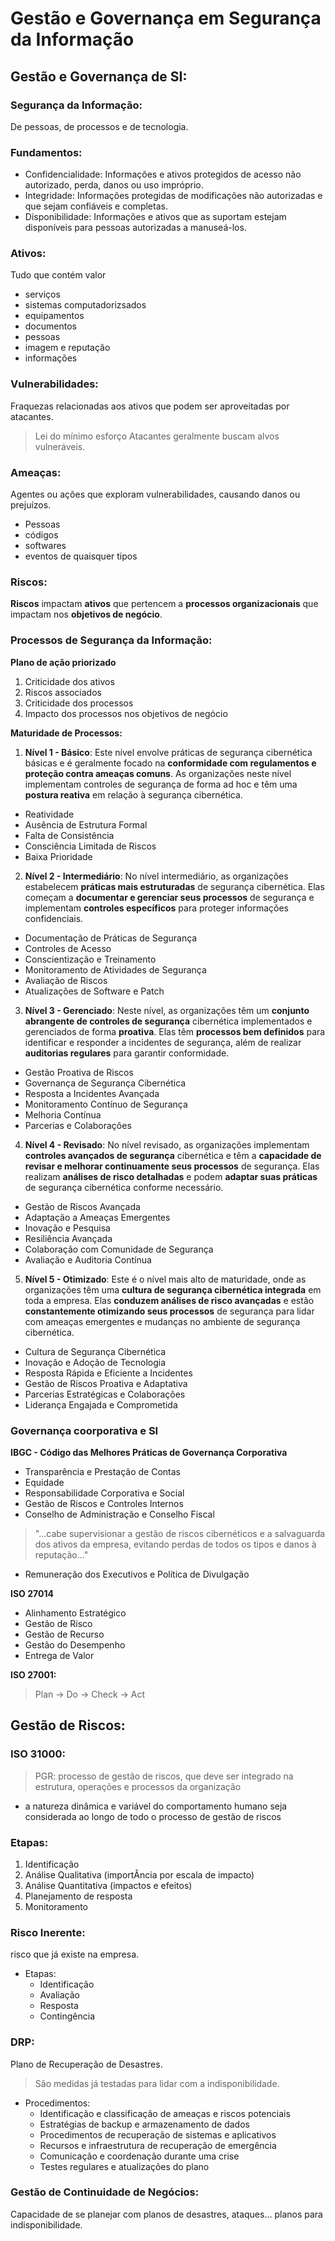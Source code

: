 # Gestão e Governança em Segurança da Informação

## Gestão e Governança de SI:

### Segurança da Informação:
De pessoas, de processos e de tecnologia.

### Fundamentos:
- Confidencialidade: Informações e ativos protegidos de acesso não autorizado, perda, danos ou uso impróprio.
- Integridade: Informações protegidas de modificações não autorizadas e que sejam confiáveis e completas.
- Disponibilidade: Informações e ativos que as suportam estejam disponíveis para pessoas autorizadas a manuseá-los.

### Ativos:
Tudo que contém valor 
- serviços
- sistemas computadorizsados
- equipamentos
- documentos
- pessoas
- imagem e reputação
- informações

### Vulnerabilidades:
Fraquezas relacionadas aos ativos que podem ser aproveitadas por atacantes.

> Lei do mínimo esforço
Atacantes geralmente buscam alvos vulneráveis.

### Ameaças:
Agentes ou ações que exploram vulnerabilidades, causando danos ou prejuízos.
- Pessoas
- códigos
- softwares
- eventos de quaisquer tipos

### Riscos:
**Riscos** impactam **ativos** que pertencem a **processos organizacionais** que impactam nos **objetivos de negócio**.</br>

### Processos de Segurança da Informação:

**Plano de ação priorizado**
1. Criticidade dos ativos
2. Riscos associados
3. Criticidade dos processos
4. Impacto dos processos nos objetivos de negócio

**Maturidade de Processos:**
1. **Nível 1 - Básico**: Este nível envolve práticas de segurança cibernética básicas e é geralmente focado na **conformidade com regulamentos e proteção contra ameaças comuns**. As organizações neste nível implementam controles de segurança de forma ad hoc e têm uma **postura reativa** em relação à segurança cibernética.
  - Reatividade
  - Ausência de Estrutura Formal
  - Falta de Consistência
  - Consciência Limitada de Riscos
  - Baixa Prioridade

2. **Nível 2 - Intermediário**: No nível intermediário, as organizações estabelecem **práticas mais estruturadas** de segurança cibernética. Elas começam a **documentar e gerenciar seus processos** de segurança e implementam **controles específicos** para proteger informações confidenciais.
  - Documentação de Práticas de Segurança
  - Controles de Acesso
  - Conscientização e Treinamento
  - Monitoramento de Atividades de Segurança
  - Avaliação de Riscos
  - Atualizações de Software e Patch

3. **Nível 3 - Gerenciado**: Neste nível, as organizações têm um **conjunto abrangente de controles de segurança** cibernética implementados e gerenciados de forma **proativa**. Elas têm **processos bem definidos** para identificar e responder a incidentes de segurança, além de realizar **auditorias regulares** para garantir conformidade.
  - Gestão Proativa de Riscos
  - Governança de Segurança Cibernética
  - Resposta a Incidentes Avançada
  - Monitoramento Contínuo de Segurança
  - Melhoria Contínua
  - Parcerias e Colaborações

4. **Nível 4 - Revisado**: No nível revisado, as organizações implementam **controles avançados de segurança** cibernética e têm a **capacidade de revisar e melhorar continuamente seus processos** de segurança. Elas realizam **análises de risco detalhadas** e podem **adaptar suas práticas** de segurança cibernética conforme necessário.
  - Gestão de Riscos Avançada
  - Adaptação a Ameaças Emergentes
  - Inovação e Pesquisa
  - Resiliência Avançada
  - Colaboração com Comunidade de Segurança
  - Avaliação e Auditoria Contínua

5. **Nível 5 - Otimizado**: Este é o nível mais alto de maturidade, onde as organizações têm uma **cultura de segurança cibernética integrada** em toda a empresa. Elas **conduzem análises de risco avançadas** e estão **constantemente otimizando seus processos** de segurança para lidar com ameaças emergentes e mudanças no ambiente de segurança cibernética.
  - Cultura de Segurança Cibernética
  - Inovação e Adoção de Tecnologia
  - Resposta Rápida e Eficiente a Incidentes
  - Gestão de Riscos Proativa e Adaptativa
  - Parcerias Estratégicas e Colaborações
  - Liderança Engajada e Comprometida

### Governança coorporativa e SI
**IBGC - Código das Melhores Práticas de Governança Corporativa**</br>
- Transparência e Prestação de Contas
- Equidade
- Responsabilidade Corporativa e Social
- Gestão de Riscos e Controles Internos
- Conselho de Administração e Conselho Fiscal
> "...cabe supervisionar a gestão de riscos cibernéticos e a salvaguarda dos ativos da empresa, evitando perdas de todos os tipos e danos à reputação..."
- Remuneração dos Executivos e Política de Divulgação

**ISO 27014**
- Alinhamento Estratégico
- Gestão de Risco
- Gestão de Recurso
- Gestão do Desempenho
- Entrega de Valor

**ISO 27001:**
> Plan -> Do -> Check -> Act

## Gestão de Riscos:

### ISO 31000:
> PGR: processo de gestão de riscos, que deve ser integrado na estrutura, operações e processos da organização
- a natureza dinâmica e variável do comportamento humano seja considerada ao longo de todo o processo de gestão de riscos

### Etapas:
1. Identificação
2. Análise Qualitativa (importÂncia por escala de impacto)
3. Análise Quantitativa (impactos e efeitos)
4. Planejamento de resposta
5. Monitoramento

### Risco Inerente:
risco que já existe na empresa.
- Etapas:
  - Identificação
  - Avaliação
  - Resposta
  - Contingência

### DRP:
Plano de Recuperação de Desastres.
> São medidas já testadas para lidar com a indisponibilidade.
- Procedimentos:
  - Identificação e classificação de ameaças e riscos potenciais
  - Estratégias de backup e armazenamento de dados
  - Procedimentos de recuperação de sistemas e aplicativos
  - Recursos e infraestrutura de recuperação de emergência
  - Comunicação e coordenação durante uma crise
  - Testes regulares e atualizações do plano

### Gestão de Continuidade de Negócios:
Capacidade de se planejar com planos de desastres, ataques... planos para indisponibilidade.
